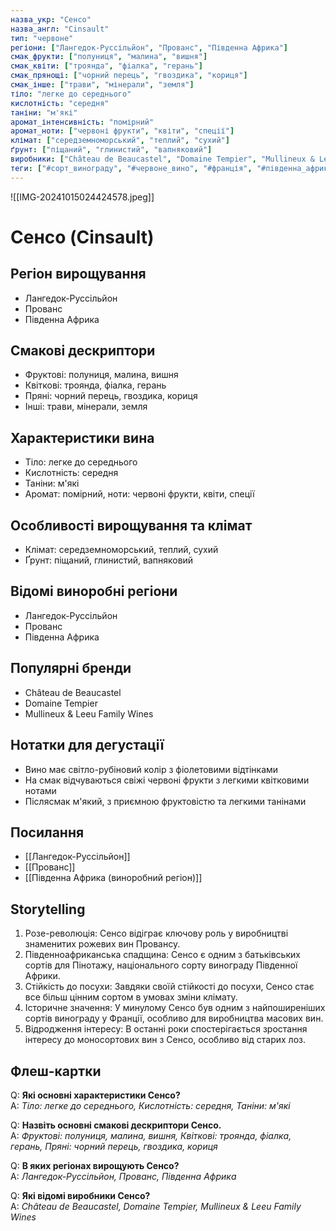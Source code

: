 ```yaml
---
назва_укр: "Сенсо"
назва_англ: "Cinsault"
тип: "червоне"
регіони: ["Лангедок-Руссільйон", "Прованс", "Південна Африка"]
смак_фрукти: ["полуниця", "малина", "вишня"]
смак_квіти: ["троянда", "фіалка", "герань"]
смак_прянощі: ["чорний перець", "гвоздика", "кориця"]
смак_інше: ["трави", "мінерали", "земля"]
тіло: "легке до середнього"
кислотність: "середня"
таніни: "м'які"
аромат_інтенсивність: "помірний"
аромат_ноти: ["червоні фрукти", "квіти", "спеції"]
клімат: ["середземноморський", "теплий", "сухий"]
ґрунт: ["піщаний", "глинистий", "вапняковий"]
виробники: ["Château de Beaucastel", "Domaine Tempier", "Mullineux & Leeu Family Wines"]
теги: ["#сорт_винограду", "#червоне_вино", "#франція", "#південна_африка"]
---
```

![[IMG-20241015024424578.jpeg]]
# Сенсо (Cinsault)

## Регіон вирощування
- Лангедок-Руссільйон
- Прованс
- Південна Африка

## Смакові дескриптори
- Фруктові: полуниця, малина, вишня
- Квіткові: троянда, фіалка, герань
- Пряні: чорний перець, гвоздика, кориця
- Інші: трави, мінерали, земля

## Характеристики вина
- Тіло: легке до середнього
- Кислотність: середня
- Таніни: м'які
- Аромат: помірний, ноти: червоні фрукти, квіти, спеції

## Особливості вирощування та клімат
- Клімат: середземноморський, теплий, сухий
- Ґрунт: піщаний, глинистий, вапняковий

## Відомі виноробні регіони
- Лангедок-Руссільйон
- Прованс
- Південна Африка

## Популярні бренди
- Château de Beaucastel
- Domaine Tempier
- Mullineux & Leeu Family Wines

## Нотатки для дегустації
- Вино має світло-рубіновий колір з фіолетовими відтінками
- На смак відчуваються свіжі червоні фрукти з легкими квітковими нотами
- Післясмак м'який, з приємною фруктовістю та легкими танінами

## Посилання
- [[Лангедок-Руссільйон]]
- [[Прованс]]
- [[Південна Африка (виноробний регіон)]]

## Storytelling
1. Розе-революція: Сенсо відіграє ключову роль у виробництві знаменитих рожевих вин Провансу.
2. Південноафриканська спадщина: Сенсо є одним з батьківських сортів для Пінотажу, національного сорту винограду Південної Африки.
3. Стійкість до посухи: Завдяки своїй стійкості до посухи, Сенсо стає все більш цінним сортом в умовах зміни клімату.
4. Історичне значення: У минулому Сенсо був одним з найпоширеніших сортів винограду у Франції, особливо для виробництва масових вин.
5. Відродження інтересу: В останні роки спостерігається зростання інтересу до моносортових вин з Сенсо, особливо від старих лоз.

## Флеш-картки
Q: **Які основні характеристики Сенсо?**  
A: *Тіло: легке до середнього, Кислотність: середня, Таніни: м'які*

Q: **Назвіть основні смакові дескриптори Сенсо.**  
A: *Фруктові: полуниця, малина, вишня, Квіткові: троянда, фіалка, герань, Пряні: чорний перець, гвоздика, кориця*

Q: **В яких регіонах вирощують Сенсо?**  
A: *Лангедок-Руссільйон, Прованс, Південна Африка*

Q: **Які відомі виробники Сенсо?**  
A: *Château de Beaucastel, Domaine Tempier, Mullineux & Leeu Family Wines*